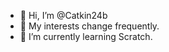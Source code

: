 - 👋 Hi, I’m @Catkin24b
- 👀 My interests change frequently.
- 🌱 I’m currently learning Scratch.

<!---
Catkin24b/Catkin24b is a ✨ special ✨ repository because its `README.md` (this file) appears on your GitHub profile.
You can click the Preview link to take a look at your changes.
--->
